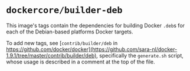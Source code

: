 # `dockercore/builder-deb`

This image's tags contain the dependencies for building Docker `.deb`s for each of the Debian-based platforms Docker targets.

To add new tags, see [`contrib/builder/deb` in https://github.com/docker/docker](https://github.com/sara-nl/docker-1.9.1/tree/master/contrib/builder/deb), specifically the `generate.sh` script, whose usage is described in a comment at the top of the file.
